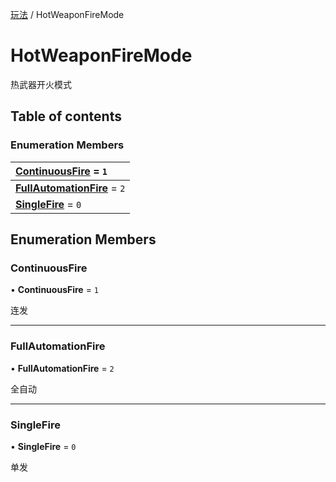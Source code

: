 [玩法](../groups/玩法.玩法.md) / HotWeaponFireMode

# HotWeaponFireMode <Badge type="tip" text="Enumeration" /> <Score text="HotWeaponFireMode" />

热武器开火模式

## Table of contents

### Enumeration Members <Score text="Enumeration" /> 
| **[ContinuousFire](mw.HotWeaponFireMode.md#continuousfire)** = ``1``  |
| :----- |
| **[FullAutomationFire](mw.HotWeaponFireMode.md#fullautomationfire)** = ``2`` |
| **[SingleFire](mw.HotWeaponFireMode.md#singlefire)** = ``0`` |

## Enumeration Members

### ContinuousFire <Score text="ContinuousFire" /> 

• **ContinuousFire** = ``1``

连发

___

### FullAutomationFire <Score text="FullAutomationFire" /> 

• **FullAutomationFire** = ``2``

全自动

___

### SingleFire <Score text="SingleFire" /> 

• **SingleFire** = ``0``

单发
